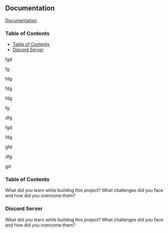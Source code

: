 
## Documentation

[Documentation](https://linktodocumentation)
### Table of Contents

- [Table of Contents](#table-of-contents)
- [Discord Server](#discord-server)

fgd



fg

fdg


fdg



fdg


fg




dfg









fgd




fdg







gfd



dfg


gd


### Table of Contents

What did you learn while building this project? What challenges did you face and how did you overcome them?

### Discord Server

What did you learn while building this project? What challenges did you face and how did you overcome them?
